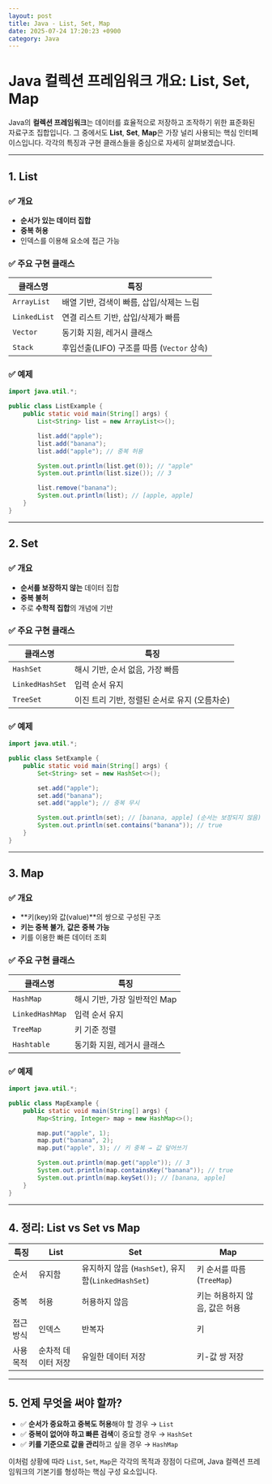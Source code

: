 ```yaml
---
layout: post
title: Java - List, Set, Map
date: 2025-07-24 17:20:23 +0900
category: Java
---
```

# Java 컬렉션 프레임워크 개요: List, Set, Map

Java의 **컬렉션 프레임워크**는 데이터를 효율적으로 저장하고 조작하기 위한 표준화된 자료구조 집합입니다. 그 중에서도 **List**, **Set**, **Map**은 가장 널리 사용되는 핵심 인터페이스입니다. 각각의 특징과 구현 클래스들을 중심으로 자세히 살펴보겠습니다.

---

## 1. List

### ✅ 개요

- **순서가 있는 데이터 집합**
- **중복 허용**
- 인덱스를 이용해 요소에 접근 가능

### ✅ 주요 구현 클래스

| 클래스명 | 특징 |
|----------|------|
| `ArrayList` | 배열 기반, 검색이 빠름, 삽입/삭제는 느림 |
| `LinkedList` | 연결 리스트 기반, 삽입/삭제가 빠름 |
| `Vector` | 동기화 지원, 레거시 클래스 |
| `Stack` | 후입선출(LIFO) 구조를 따름 (`Vector` 상속)

### ✅ 예제

```java
import java.util.*;

public class ListExample {
    public static void main(String[] args) {
        List<String> list = new ArrayList<>();

        list.add("apple");
        list.add("banana");
        list.add("apple"); // 중복 허용

        System.out.println(list.get(0)); // "apple"
        System.out.println(list.size()); // 3

        list.remove("banana");
        System.out.println(list); // [apple, apple]
    }
}
```

---

## 2. Set

### ✅ 개요

- **순서를 보장하지 않는** 데이터 집합
- **중복 불허**
- 주로 **수학적 집합**의 개념에 기반

### ✅ 주요 구현 클래스

| 클래스명 | 특징 |
|----------|------|
| `HashSet` | 해시 기반, 순서 없음, 가장 빠름 |
| `LinkedHashSet` | 입력 순서 유지 |
| `TreeSet` | 이진 트리 기반, 정렬된 순서로 유지 (오름차순) |

### ✅ 예제

```java
import java.util.*;

public class SetExample {
    public static void main(String[] args) {
        Set<String> set = new HashSet<>();

        set.add("apple");
        set.add("banana");
        set.add("apple"); // 중복 무시

        System.out.println(set); // [banana, apple] (순서는 보장되지 않음)
        System.out.println(set.contains("banana")); // true
    }
}
```

---

## 3. Map

### ✅ 개요

- **키(key)와 값(value)**의 쌍으로 구성된 구조
- **키는 중복 불가**, **값은 중복 가능**
- 키를 이용한 빠른 데이터 조회

### ✅ 주요 구현 클래스

| 클래스명 | 특징 |
|----------|------|
| `HashMap` | 해시 기반, 가장 일반적인 Map |
| `LinkedHashMap` | 입력 순서 유지 |
| `TreeMap` | 키 기준 정렬 |
| `Hashtable` | 동기화 지원, 레거시 클래스 |

### ✅ 예제

```java
import java.util.*;

public class MapExample {
    public static void main(String[] args) {
        Map<String, Integer> map = new HashMap<>();

        map.put("apple", 1);
        map.put("banana", 2);
        map.put("apple", 3); // 키 중복 → 값 덮어쓰기

        System.out.println(map.get("apple")); // 3
        System.out.println(map.containsKey("banana")); // true
        System.out.println(map.keySet()); // [banana, apple]
    }
}
```

---

## 4. 정리: List vs Set vs Map

| 특징 | List | Set | Map |
|------|------|-----|-----|
| 순서 | 유지함 | 유지하지 않음 (`HashSet`), 유지함(`LinkedHashSet`) | 키 순서를 따름(`TreeMap`) |
| 중복 | 허용 | 허용하지 않음 | 키는 허용하지 않음, 값은 허용 |
| 접근 방식 | 인덱스 | 반복자 | 키 |
| 사용 목적 | 순차적 데이터 저장 | 유일한 데이터 저장 | 키-값 쌍 저장 |

---

## 5. 언제 무엇을 써야 할까?

- ✅ **순서가 중요하고 중복도 허용**해야 할 경우 → `List`
- ✅ **중복이 없어야 하고 빠른 검색**이 중요할 경우 → `HashSet`
- ✅ **키를 기준으로 값을 관리**하고 싶을 경우 → `HashMap`

이처럼 상황에 따라 `List`, `Set`, `Map`은 각각의 목적과 장점이 다르며, Java 컬렉션 프레임워크의 기본기를 형성하는 핵심 구성 요소입니다.